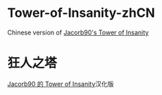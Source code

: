 # Tower-of-Insanity-zhCN
Chinese version of [Jacorb90's Tower of Insanity](https://github.com/Jacorb90/Tower-of-Insanity)

# 狂人之塔
[Jacorb90 的 Tower of Insanity](https://github.com/Jacorb90/Tower-of-Insanity)汉化版
